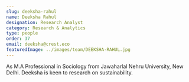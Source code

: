 ```yaml
---
slug: deeksha-rahul
name: Deeksha Rahul
designation: Research Analyst
category: Research & Analytics
type: people
order: 37
email: deeksha@crest.eco
featuredImage: ../images/team/DEEKSHA-RAHUL.jpg
---
```


As M.A Professional in Sociology from Jawaharlal Nehru University, New Delhi. Deeksha is keen to research on sustainability.
